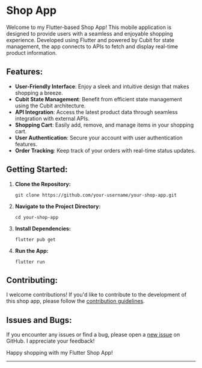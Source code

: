 # Shop App

Welcome to my Flutter-based Shop App! This mobile application is designed to provide users with a seamless and enjoyable shopping experience. Developed using Flutter and powered by Cubit for state management, the app connects to APIs to fetch and display real-time product information.

## Features:

- **User-Friendly Interface**: Enjoy a sleek and intuitive design that makes shopping a breeze.
- **Cubit State Management**: Benefit from efficient state management using the Cubit architecture.
- **API Integration**: Access the latest product data through seamless integration with external APIs.
- **Shopping Cart**: Easily add, remove, and manage items in your shopping cart.
- **User Authentication**: Secure your account with user authentication features.
- **Order Tracking**: Keep track of your orders with real-time status updates.

## Getting Started:

1. **Clone the Repository:**
   ```
   git clone https://github.com/your-username/your-shop-app.git
   ```

2. **Navigate to the Project Directory:**
   ```
   cd your-shop-app
   ```

3. **Install Dependencies:**
   ```
   flutter pub get
   ```

4. **Run the App:**
   ```
   flutter run
   ```

## Contributing:

I welcome contributions! If you'd like to contribute to the development of this shop app, please follow the [contribution guidelines](CONTRIBUTING.md).

## Issues and Bugs:

If you encounter any issues or find a bug, please open a [new issue](https://github.com/your-username/your-shop-app/issues) on GitHub. I appreciate your feedback!

Happy shopping with my Flutter Shop App!

---